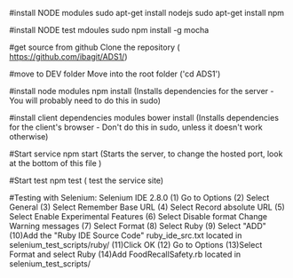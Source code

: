 #install NODE modules
sudo apt-get install nodejs
sudo apt-get install npm

#install NODE test mdoules
sudo npm install -g mocha

#get source from github
Clone the repository ( https://github.com/ibagit/ADS1/)

#move to DEV folder
Move into the root folder ('cd ADS1')

#install node modules
npm install (Installs dependencies for the server - You will probably need to do this in sudo)

#install client dependencies modules
bower install (Installs dependencies for the client's browser - Don't do this in sudo, unless it doesn't work otherwise)

#Start service
npm start (Starts the server, to change the hosted port, look at the bottom of this file )

#Start test
npm test ( test the service site)

#Testing with Selenium:
Selenium IDE 2.8.0
(1) Go to Options 
(2) Select General
(3) Select Remember Base URL
(4) Select Record absolute URL
(5) Select Enable Experimental Features
(6) Select Disable format Change Warning messages
(7) Select Format 
(8) Select Ruby
(9) Select "ADD"
(10)Add the "Ruby IDE Source Code" ruby_ide_src.txt located in selenium_test_scripts/ruby/
(11)Click OK 
(12) Go to Options 
(13)Select Format and select Ruby
(14)Add FoodRecallSafety.rb located in selenium_test_scripts/ 
